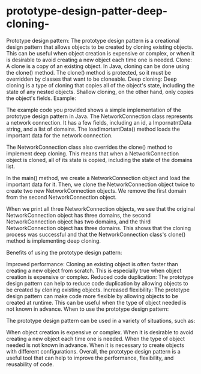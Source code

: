 # prototype-design-patter-deep-cloning-

Prototype design pattern: The prototype design pattern is a creational design pattern that allows objects to be created by cloning existing objects. This can be useful when object creation is expensive or complex, or when it is desirable to avoid creating a new object each time one is needed.
Clone: A clone is a copy of an existing object. In Java, cloning can be done using the clone() method. The clone() method is protected, so it must be overridden by classes that want to be cloneable.
Deep cloning: Deep cloning is a type of cloning that copies all of the object's state, including the state of any nested objects. Shallow cloning, on the other hand, only copies the object's fields.
Example:

The example code you provided shows a simple implementation of the prototype design pattern in Java. The NetworkConnection class represents a network connection. It has a few fields, including an id, a ImpornatntData string, and a list of domains. The loadImortantData() method loads the important data for the network connection.

The NetworkConnection class also overrides the clone() method to implement deep cloning. This means that when a NetworkConnection object is cloned, all of its state is copied, including the state of the domains list.

In the main() method, we create a NetworkConnection object and load the important data for it. Then, we clone the NetworkConnection object twice to create two new NetworkConnection objects. We remove the first domain from the second NetworkConnection object.

When we print all three NetworkConnection objects, we see that the original NetworkConnection object has three domains, the second NetworkConnection object has two domains, and the third NetworkConnection object has three domains. This shows that the cloning process was successful and that the NetworkConnection class's clone() method is implementing deep cloning.

Benefits of using the prototype design pattern:

Improved performance: Cloning an existing object is often faster than creating a new object from scratch. This is especially true when object creation is expensive or complex.
Reduced code duplication: The prototype design pattern can help to reduce code duplication by allowing objects to be created by cloning existing objects.
Increased flexibility: The prototype design pattern can make code more flexible by allowing objects to be created at runtime. This can be useful when the type of object needed is not known in advance.
When to use the prototype design pattern:

The prototype design pattern can be used in a variety of situations, such as:

When object creation is expensive or complex.
When it is desirable to avoid creating a new object each time one is needed.
When the type of object needed is not known in advance.
When it is necessary to create objects with different configurations.
Overall, the prototype design pattern is a useful tool that can help to improve the performance, flexibility, and reusability of code.
